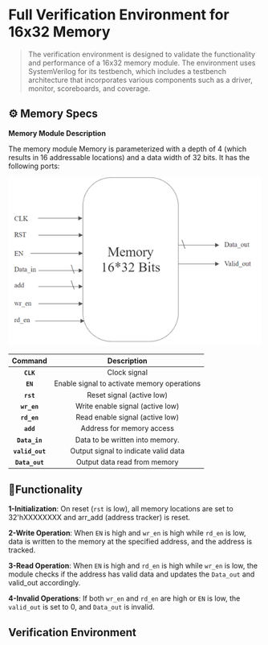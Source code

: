 # Full Verification Environment for 16x32 Memory
>The verification environment is designed to validate the functionality and performance of a 16x32 memory module.
>The environment uses SystemVerilog for its testbench, which includes a testbench architecture that incorporates various components such as a driver, monitor, scoreboards, and coverage.

## ⚙️ Memory Specs
**Memory Module Description** 

The memory module Memory is parameterized with a depth of 4 (which results in 16 addressable locations) and a data width of 32 bits. It has the following ports:
<p align="center">
  <img width="600"  src="Images/Mmory.PNG"><br>
</p>

<div align="center">
  
| Command | Description |
| :---: | :---: |
| **`CLK`** | Clock signal |
| **`EN`** | Enable signal to activate memory operations |
| **`rst`** | Reset signal (active low) |
| **`wr_en`** | Write enable signal (active low) |
| **`rd_en`** | Read enable signal (active low) |
| **`add`** | Address for memory access |
| **`Data_in`** | Data to be written into memory. |
| **`valid_out`** | Output signal to indicate valid data |
| **`Data_out`** | Output data read from memory |

</div>

## 📝Functionality
**1-Initialization**: On reset (`rst` is low), all memory locations are set to 32'hXXXXXXXX and arr_add (address tracker) is reset.

**2-Write Operation**: When `EN` is high and `wr_en` is high while `rd_en` is low, data is written to the memory at the specified address, and the address is tracked.

**3-Read Operation**: When `EN` is high and `rd_en` is high while `wr_en` is low, the module checks if the address has valid data and updates the `Data_out` and valid_out accordingly.

**4-Invalid Operations**: If both `wr_en` and `rd_en` are high or `EN` is low, the `valid_out` is set to 0, and `Data_out` is invalid.

## Verification Environment



